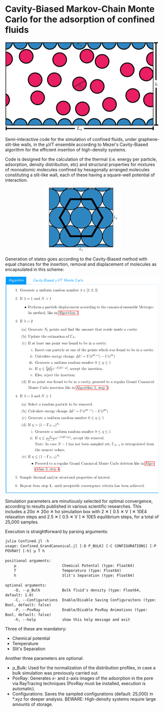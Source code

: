 # Cavity-Biased Markov-Chain Monte Carlo for the adsorption of confined fluids

![Fluid Confined by Slit-Like Walls](img/Pore.png)

Semi-interactive code for the simulation of confined fluids, under graphene-slit-like walls, in the μVT ensemble according to Mezei's Cavity-Biased algorithm for the efficient insertion of high-density systems.

Code is designed for the calculation of the thermal (i.e. energy per particle, adsorption, density distribution, etc) and structural properties for mixtures of monoatomic molecules confined by hexagonally arranged molecules constituting a slit-like wall, each of these having a square-well potential of interaction.
<center>
    <img src="img/HCP.png" width="50%">
</center>

Generation of states goes according to the Cavity-Biased method with equal chances for the insertion, removal and displacement of molecules as encapsulated in this scheme:

![Algorithm](img/Algorithm.png)

Simulation parameters are minutiously selected for optimal convergence, according to results published in various scientific researches. This includes a 20σ ✕ 20σ ✕ hσ simulation box with 2 ✕ ⌈ 0.5 ✕ V ⌉ ✕ 10E4 relaxation steps and 2.5 ✕ ⌈ 0.5 ✕ V ⌉ ✕ 10E5 equilibrium steps, for a total of 25,000 samples.

Execution is straightforward by parsing arguments:

    julia Confined.jl -h
    usage: Confined_GrandCanonical.jl [-D Ρ_BULK] [-C CONFIGURATIONS] [-P POVRAY] [-h] μ T h

    positional arguments:
        μ                     Chemical Potental (type: Float64)
        T                     Temperature (type: Float64)
        h                     Slit's Separation (type: Float64)

    optional arguments:
        -D, --ρ_Bulk          Bulk fluid's density (type: Float64, default: 1.0)
        -C, --Configurations  Enable/Disable Saving Configuraitons (type: Bool, default: false)
        -P, --PovRay          Enable/Disable PovRay Animations (type: Bool, default: false)
        -h, --help            show this help message and exit

Three of these are mandatory: 

* Chemical potential
* Temperature
* Slit's Separation

Another three parameters are optional:

* ρ_Bulk: Used for the normalization of the distribution profiles, in case a bulk simulation was previously carried out.
* PovRay: Generates x- and z-axis images of the adsorption in the pore via RayTracing techniques (PovRay must be installed, execution is automatic).
* Configurations: Saves the sampled configurations (default: 25,000) in *.xyz for deeper analysis. BEWARE: High-density systems require large amounts of storage.